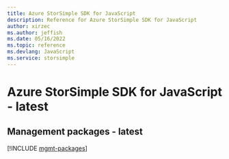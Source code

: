 ```yaml
---
title: Azure StorSimple SDK for JavaScript
description: Reference for Azure StorSimple SDK for JavaScript
author: xirzec
ms.author: jeffish
ms.date: 05/16/2022
ms.topic: reference
ms.devlang: JavaScript
ms.service: storsimple
---
```

# Azure StorSimple SDK for JavaScript - latest
## Management packages - latest
[!INCLUDE [mgmt-packages](storsimple-mgmt-index.md)]

